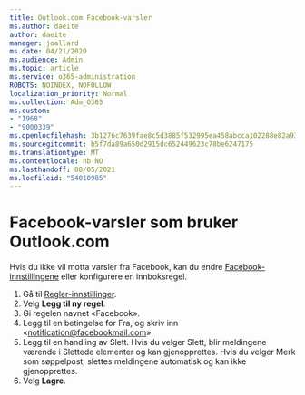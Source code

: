 ```yaml
---
title: Outlook.com Facebook-varsler
ms.author: daeite
author: daeite
manager: joallard
ms.date: 04/21/2020
ms.audience: Admin
ms.topic: article
ms.service: o365-administration
ROBOTS: NOINDEX, NOFOLLOW
localization_priority: Normal
ms.collection: Adm_O365
ms.custom:
- "1968"
- "9000339"
ms.openlocfilehash: 3b1276c7639fae8c5d3885f532995ea458abcca102288e82a9324a2f5d4bcfee
ms.sourcegitcommit: b5f7da89a650d2915dc652449623c78be6247175
ms.translationtype: MT
ms.contentlocale: nb-NO
ms.lasthandoff: 08/05/2021
ms.locfileid: "54010985"
---
```

# <a name="facebook-notifications-using-outlookcom"></a>Facebook-varsler som bruker Outlook.com

Hvis du ikke vil motta varsler fra Facebook, kan du endre [Facebook-innstillingene](https://aka.ms/facebook-notifications-settings) eller konfigurere en innboksregel.

1. Gå til [Regler-innstillinger](https://outlook.live.com/mail/options/mail/rules/inboxRules).
1. Velg **Legg til ny regel**.
1. Gi regelen navnet «Facebook».
1. Legg til en betingelse for Fra, og skriv inn «notification@facebookmail.com»
1. Legg til en handling av Slett. Hvis du velger Slett, blir meldingene værende i Slettede elementer og kan gjenopprettes. Hvis du velger Merk som søppelpost, slettes meldingene automatisk og kan ikke gjenopprettes.
1. Velg **Lagre**.